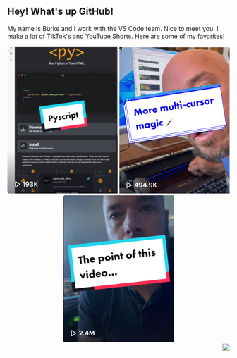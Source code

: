 ## Hey! What's up GitHub! 

My name is Burke and I work with the VS Code team. Nice to meet you. I make a lot of <a href="https://tiktok.com/@vscode">TikTok's</a> and <a href="https://youtube.com/code">YouTube Shorts</a>. Here are some of my favorites!

<div align="center">
<a href="https://tiktok.com/@vscode"><img src="./thumbs/pyscript.png" /></a>
<a href="https://tiktok.com/@vscode"><img src="./thumbs/multicursor.png" /></a>
<a href="https://tiktok.com/@vscode"><img src="./thumbs/ipad.png" /></a>
</div>

<div align="right">
<img src="https://user-images.githubusercontent.com/686963/168852825-4b7f6951-d896-4d1d-9145-26884fd20adf.png" />
</div>  
